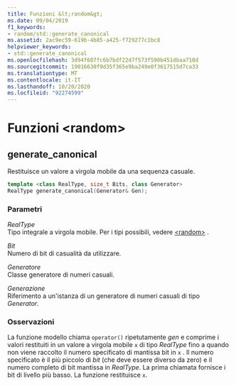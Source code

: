 ```yaml
---
title: Funzioni &lt;random&gt;
ms.date: 09/04/2019
f1_keywords:
- random/std::generate_canonical
ms.assetid: 2ac9ec59-619b-4b85-a425-f729277c1bc8
helpviewer_keywords:
- std::generate_canonical
ms.openlocfilehash: 3d94f607fc6b7bdf22d7f573f590b451dbaa718d
ms.sourcegitcommit: 19016630f9d35f365e9ba249e0f3617515d7ca33
ms.translationtype: MT
ms.contentlocale: it-IT
ms.lasthandoff: 10/20/2020
ms.locfileid: "92274599"
---
```

# <a name="ltrandomgt-functions"></a>Funzioni &lt;random&gt;

## <a name="generate_canonical"></a><a name="generate_canonical"></a> generate_canonical

Restituisce un valore a virgola mobile da una sequenza casuale.

```cpp
template <class RealType, size_t Bits, class Generator>
RealType generate_canonical(Generator& Gen);
```

### <a name="parameters"></a>Parametri

*RealType*\
Tipo integrale a virgola mobile. Per i tipi possibili, vedere [\<random>](../standard-library/random.md) .

*Bit*\
Numero di bit di casualità da utilizzare.

*Generatore*\
Classe generatore di numeri casuali.

*Generazione*\
Riferimento a un'istanza di un generatore di numeri casuali di tipo *Generator*.

### <a name="remarks"></a>Osservazioni

La funzione modello chiama `operator()` ripetutamente *gen* e comprime i valori restituiti in un valore a virgola mobile `x` di tipo *RealType* fino a quando non viene raccolto il numero specificato di mantissa bit in `x` . Il numero specificato è il più piccolo di *bit* (che deve essere diverso da zero) e il numero completo di bit mantissa in *RealType*. La prima chiamata fornisce i bit di livello più basso. La funzione restituisce `x`.
